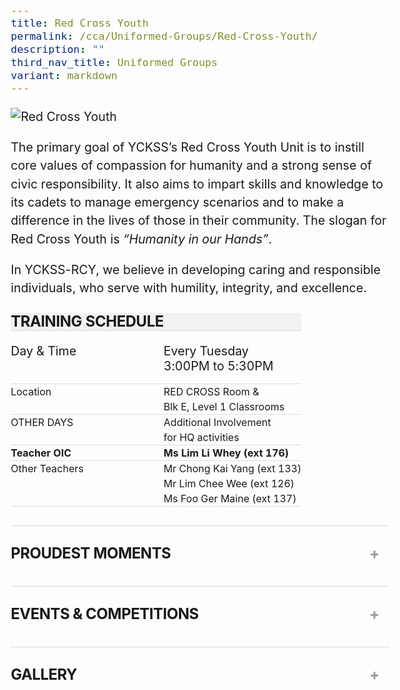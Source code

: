 ```yaml
---
title: Red Cross Youth
permalink: /cca/Uniformed-Groups/Red-Cross-Youth/
description: ""
third_nav_title: Uniformed Groups
variant: markdown
---
```

<div>

  <img alt="Red Cross Youth" src="https://staging-lite.d3o5f2eggdqz6.amplifyapp.com/images/Our%20Curriculum/Non%20Academic%20Programmes/CoCurricular%20Activities/Uniformed%20Groups/Red%20Cross%20Youth/R1.jpg">
    <p>
      The primary goal of YCKSS’s Red Cross Youth Unit is to instill core values of compassion for humanity and a strong sense of civic responsibility. 
      It also aims to impart skills and knowledge to its cadets to manage emergency scenarios and to make a difference in the lives of those in their community. 
      The slogan for Red Cross Youth is <em>“Humanity in our Hands”</em>.
    </p>
    <p>
      In YCKSS-RCY, we believe in developing caring and responsible individuals, who serve with humility, integrity, and excellence.
    </p>
</div>


<div>
<table class="yck-table">
  <thead>
    <tr>
      <th class="yck-th h5">TRAINING SCHEDULE
      </th>
      <th class="yck-th">
      </th>
    </tr>
  </thead>
  <tbody>
    <tr>
      <td class="yck-td"><p>Day &amp; Time</p></td>
      <td class="yck-td"><p>Every Tuesday<br>3:00PM to 5:30PM</p></td>
    </tr>
    <tr>
      <td class="yck-td">Location</td>
      <td class="yck-td">RED CROSS Room &amp; <br>Blk E, Level 1 Classrooms</td>
    </tr>
    <tr>
      <td class="yck-td">OTHER DAYS</td>
      <td class="yck-td">Additional Involvement <br>for HQ activities</td>
    </tr>
    <tr>
      <td class="yck-td"><strong>Teacher OIC</strong></td>
      <td class="yck-td"><strong>Ms Lim Li Whey (ext 176)</strong></td>
    </tr>
    <tr>
      <td class="yck-td">Other Teachers</td>
      <td class="yck-td">
        Mr Chong Kai Yang (ext 133)<br>
        Mr Lim Chee Wee (ext 126)<br>
        Ms Foo Ger Maine (ext 137)
      </td>
    </tr>
  </tbody>
</table>
</div>


<div>
<details class="yck-details">
    <summary class="yck-details__summary h5">Proudest Moments</summary>
    <div class="yck-details__content"><div>
            <table class="yck-table">
                <thead>
                    <tr>
                        <th class="yck-th">Year</th>
                        <th class="yck-th">Awards</th>
                    </tr>
                </thead>
                <tbody>
                    <tr>
                        <td class="yck-td yck-strong">2024</td>
                        <td class="yck-td">2024 First Aid Championships (Junior) - Bronze<br> 2024 First Aid Championships (Senior) - Bronze<br> Director’s Award - Warrant Officer Karen Koh Sze Yee </td>
                    </tr>
                    <tr>
                        <td class="yck-td yck-strong">2023</td>
                        <td class="yck-td">2023 Excellent Unit Award - Gold<br> 2023 First Aid Championships (Junior) - Silver<br> 2023 First Aid Championships (Senior) - Bronze </td>
                    </tr>
                </tbody>
            </table>
        </div></div>
</details>

<details class="yck-details">
    <summary class="yck-details__summary h5">Events &amp; Competitions</summary>
    <div class="yck-details__content">
      <ul class="yck-flexbox-grid">
<li>            <table class="yck-table">
  <thead>
    <tr>
      <th class="yck-th h5">Internal Programmes</th>
    </tr>
  </thead>
  <tbody>
    <tr>
      <td class="yck-td">Sec 3 Leadership Training Course</td>
    </tr>
    <tr>
      <td class="yck-td">Speech Day &amp; National Day Parades</td>
    </tr>
    <tr>
      <td class="yck-td">First Aid Coverage for school events like Sports Carnival, Health Fiesta, etc</td>
    </tr>
    <tr>
      <td class="yck-td">Annual Home Visit</td>
    </tr>
    <tr>
      <td class="yck-td">Fund raising for Singapore Red Cross</td>
    </tr>
    <tr>
      <td class="yck-td">Unit Camp</td>
    </tr>
  </tbody>
</table></li>
<li>
<table class="yck-table">
  <thead>
    <tr>
      <th class="yck-th h5">HQ Programmes</th>
    </tr>
  </thead>
  <tbody>
    <tr>
      <td class="yck-td">Gold Modular Workshops <br><small>(First Aid, Red Cross Knowledge, Youth Ambassador Blood Programme &amp; Disaster Management)</small></td>
    </tr>
    <tr>
      <td class="yck-td">World Red Cross Day</td>
    </tr>
    <tr>
      <td class="yck-td">Central District Orientation</td>
    </tr>
    <tr>
      <td class="yck-td">Red Cross Flag Day</td>
    </tr>
    <tr>
      <td class="yck-td">Warrant Officers Programme</td>
    </tr>
    <tr>
      <td class="yck-td">Central District Leadership Workshop</td>
    </tr>
  </tbody>
</table></li></ul>
    </div>
</details>

<details class="yck-details">
    <summary class="yck-details__summary h5">Gallery</summary>
    <div class="yck-details__content">
      <div>
      <ul class="yck-flexbox-grid"> 
<li><img alt="Red Cross Youth 1" src="https://staging-lite.d3o5f2eggdqz6.amplifyapp.com/images/Our%20Curriculum/Non%20Academic%20Programmes/CoCurricular%20Activities/Uniformed%20Groups/Red%20Cross%20Youth/1_RedCrossYouth_2025.jpg"></li>

<li><img alt="Red Cross Youth 2" src="https://staging-lite.d3o5f2eggdqz6.amplifyapp.com/images/Our%20Curriculum/Non%20Academic%20Programmes/CoCurricular%20Activities/Uniformed%20Groups/Red%20Cross%20Youth/2_RedCrossYouth_2025.jpg"></li>

<li><img alt="Red Cross Youth 3" src="https://staging-lite.d3o5f2eggdqz6.amplifyapp.com/images/Our%20Curriculum/Non%20Academic%20Programmes/CoCurricular%20Activities/Uniformed%20Groups/Red%20Cross%20Youth/3_RedCrossYouth_2025.jpg"></li>

<li><img alt="Red Cross Youth 4" src="https://staging-lite.d3o5f2eggdqz6.amplifyapp.com/images/Our%20Curriculum/Non%20Academic%20Programmes/CoCurricular%20Activities/Uniformed%20Groups/Red%20Cross%20Youth/4_RedCrossYouth_2025.jpg"></li>

<li><img alt="Red Cross Youth 5" src="https://staging-lite.d3o5f2eggdqz6.amplifyapp.com/images/Our%20Curriculum/Non%20Academic%20Programmes/CoCurricular%20Activities/Uniformed%20Groups/Red%20Cross%20Youth/5_RedCrossYouth_2025.jpg"></li>

<li><img alt="Red Cross Youth 6" src="https://staging-lite.d3o5f2eggdqz6.amplifyapp.com/images/Our%20Curriculum/Non%20Academic%20Programmes/CoCurricular%20Activities/Uniformed%20Groups/Red%20Cross%20Youth/6_RedCrossYouth_2025.jpg"></li>

<li><img alt="Red Cross Youth 7" src="https://staging-lite.d3o5f2eggdqz6.amplifyapp.com/images/Our%20Curriculum/Non%20Academic%20Programmes/CoCurricular%20Activities/Uniformed%20Groups/Red%20Cross%20Youth/7_RedCrossYouth_2025.jpg"></li>
        
</ul>
      <ul>
        <li><img src="https://www.yiochukangsec.moe.edu.sg/images/Our%20Curriculum/Non%20Academic%20Programmes/CoCurricular%20Activities/Uniformed%20Groups/Red%20Cross%20Youth/R2.png"></li>
       <li> <img src="https://www.yiochukangsec.moe.edu.sg/images/Our%20Curriculum/Non%20Academic%20Programmes/CoCurricular%20Activities/Uniformed%20Groups/Red%20Cross%20Youth/R3.png"></li>
</ul></div>
  </div>
</details>

</div>

<style>
/* ==========================================================================
   THEME CUSTOMIZATION
   These variables control the main color scheme and text decorations
   ========================================================================== */

:root {
  /* Color Scheme */
  --color-primary: inherit;
  --color-secondary: inherit;
  --color-accent: inherit;
  --color-background: inherit;
  --color-text:  inherit;
  --color-text-light: #888888;
  --color-link: var(--color-primary);
  --color-link-hover: var(--color-accent);
  --color-border: #e0e0e0;

  /* Typography Decorations */
  --heading-font-weight: 700;
  --text-line-height: 1.5;
  --heading-line-height: 1.2;
  --link-decoration: none;
  --link-decoration-hover: none; /* Changed to none */
  --heading-letter-spacing: -0.02em;

  /* Animation */
  --transition-speed: 0.8s; /* Added transition speed variable */
  --transition-timing: cubic-bezier(0.4, 0, 0.2, 1); /* Added smooth easing */

  /* Spacing and Layout */
  --content-width: 100%;
  --spacing-unit: 1rem;
  --border-radius: 4px;
  --box-shadow: 0 2px 4px rgba(0, 0, 0, 0.1);

  /* Typography Scale */
  --step--2: clamp(0.7813rem, 0.7615rem + 0.0988vw, 0.88rem);
  --step--1: clamp(0.9375rem, 0.905rem + 0.1625vw, 1.1rem);
  --step-0: clamp(1.125rem, 1.075rem + 0.25vw, 1.375rem);
  --step-1: clamp(1.35rem, 1.2763rem + 0.3688vw, 1.7188rem);
  --step-2: clamp(1.62rem, 1.5143rem + 0.5284vw, 2.1484rem);
  --step-3: clamp(1.944rem, 1.7957rem + 0.7415vw, 2.6855rem);
  --step-4: clamp(2.3328rem, 2.128rem + 1.0241vw, 3.3569rem);
  --step-5: clamp(2.7994rem, 2.52rem + 1.3968vw, 4.1962rem);
}

/* ==========================================================================
   Reset & Base Styles
   ========================================================================== */
/* 1. Use a more-intuitive box-sizing model */
*, *::before, *::after {
  box-sizing: border-box;
}

/* Reset Margins and Padding */
* {
  margin: 0;
  padding: 0;  /* [2] Reset default margins and padding to create a consistent baseline for styling. */

}

html {
  font-size: 100%; /* [3] Define base font size in percentage for accessibility. */
  size-interpolation: allow-keywords;
}

body {
  min-height: 100vh;
  scroll-behavior: smooth;
  text-rendering: optimizeSpeed;
  line-height: var(--text-line-height);
  font-size: var(--step-0);
  color: var(--color-text);
  background-color: var(--color-background);
  /* 4. Improve text rendering */
  -webkit-font-smoothing: antialiased;
}

/* 5. Improve media defaults */
img, picture, video, canvas, svg {
  display: block;
  max-width: 100%;
}

/* ==========================================================================
   Table Reset
   ========================================================================== */

table {
  max-width: 100%; /* Ensure tables are responsive */
  border-collapse: collapse; /* Remove space between borders */
  border-spacing: 0; /* Reset spacing between cells if border-collapse is overridden */
}

th,
td {
  padding: 0; /* Remove default padding */
  margin: 0; /* Remove default margin */
  border: none; /* Remove default borders */
  text-align: left; /* Standard alignment */
  vertical-align: top; /* Consistent vertical alignment */
}

caption {
  text-align: center; /* Default to center for captions */
  font-size: inherit; /* Match caption font size with surrounding text */
  font-weight: normal; /* Remove bold default styling */
  padding: 0; /* Remove extra spacing */
}

thead,
tbody,
tfoot {
  display: table-row-group; /* Ensure consistent group behavior */
  vertical-align: middle; /* Align content properly within cells */
}

tr {
  margin: 0; /* Reset row-specific margins */
  padding: 0; /* Reset row-specific padding */
}

th {
  font-weight: bold; /* Ensure header cells stand out */
}

td {
  font-weight: normal; /* Regular text weight for data cells */
  word-wrap: break-word; /* Ensure long content wraps within cells */
}

/* 

/* 6. Inherit fonts for form controls */
input, button, textarea, select {
  font: inherit;
}

/* 7. Avoid text overflows */
p, h1, h2, h3, h4, h5, h6 {
  overflow-wrap: break-word;
}

/* 8. Improve line wrapping */
p {
  text-wrap: pretty;
}
h1, h2, h3, h4, h5, h6 {
  text-wrap: balance;
}

/*
  9. Create a root stacking context
*/
#root, #__next {
  isolation: isolate;
}

/* ==========================================================================
   Typography
   ========================================================================== */

h1,
.h1,
h2,
.h2,
h3,
.h3,
h4,
.h4,
h5,
.h5 {
  font-weight: var(--heading-font-weight);
  line-height: var(--heading-line-height);
  letter-spacing: var(--heading-letter-spacing);
  color: var(--color-secondary);
}

h1,
.h1 {
  font-size: var(--step-5);
  margin-bottom: var(--spacing-unit);
}

h2,
.h2 {
  font-size: var(--step-4);
  margin-bottom: calc(var(--spacing-unit) * 0.8);
}

h3,
.h3 {
  font-size: var(--step-3);
  margin-bottom: calc(var(--spacing-unit) * 0.6);
}

h4,
.h4 {
  font-size: var(--step-2);
  margin-bottom: calc(var(--spacing-unit) * 0.5);
}

h5,
.h5 {
  font-size: var(--step-1);
  margin-bottom: calc(var(--spacing-unit) * 0.4);
}

small,
.text-small {
  font-size: var(--step--1);
  color: var(--color-text-light);
}

.text-xs {
  font-size: var(--step--2);
  color: var(--color-text-light);
}

p,
ul,
ol {
  font-size: var(--step-0);
  margin-bottom: var(--spacing-unit);
  color: var(--color-text);
}

.yck-details__content ul, .yck-details__content ol, .yck-details__content ul li,
.yck-details__content ol li,
li {
  list-style: none; /* Removes default marker */
  padding: 0;
  margin: 0;
}

.yck-strong {
  font-weight: 700;
}

/* Base styles for yck-details */
.yck-details {
    border-top: 1px solid rgba(0, 0, 0, 0.15);
    /* border-bottom: 1px solid rgba(0, 0, 0, 0.25); */
	margin-top: clamp(0.5rem, 5%, 2rem);
    margin-bottom: clamp(1rem, 5% 1.5rem);
    overflow: hidden;
    transition: border-color 0.7s;
}

.yck-details:hover {
    border-color: #555;
}

/* Summary styles */
.yck-details__summary {
    display: flex;
    align-items: center;
    justify-content: space-between;
    cursor: pointer;
    margin-top: clamp(0.5rem, 5%, 2rem);
    text-transform: uppercase;
/*    font-size: clamp(1.25rem, 4vw, 2rem);*/
}

.yck-details__summary::after {
    content: "+";
    font-size: 1.5rem;
    color: #999;
    transition: transform 0.5s ease-in-out;
    margin-right: 1rem;
}

/* Rotate marker when open */
.yck-details[open] .yck-details__summary::after {
    transform: rotate(-45deg);
}

/* Initial state for content (hidden) */
.yck-details__content {
    max-height: auto;
	  margin-bottom: clamp(1.25rem, 5%, 1.75rem);
    opacity: 0;
    overflow: hidden;
    padding: 0;
    animation: fadeOutSlideUp 0.5s ease forwards; /* Default close state */
}

/* When open, animate slide and fade in */
.yck-details[open] .yck-details__content {
    animation: fadeInSlideDown 0.5s ease forwards;
}

/* Keyframe for fade-in and slide-down */
@keyframes fadeInSlideDown {
    0% {
        max-height: auto;
        opacity: 0;
    }
    100% {
        max-height: auto; /* Adjust as needed */
        opacity: 1;
    }
}

/* Keyframe for fade-out and slide-up */
@keyframes fadeOutSlideUp {
    0% {
        max-height: auto;
        opacity: 1;
    }
    100% {
        max-height: auto;
        opacity: 0;
    }
}




.yck-table {
  border-collapse: collapse;
  line-height: 1.5rem;
  max-width: 100%;
  margin-top: 1.5em;
}

.yck-th {
  background-color: #f2f2f2;
  /* padding: clamp(1rem, 5%, 3rem); */
  text-align: left;
  border-bottom: 1px solid #ddd;
  text-transform: uppercase;
}

.yck-th h5 {
  margin: 0 0 0.5em 0;
/*  font-size: clamp(1.05rem, 2vw, 1.55rem);*/
}

.yck-td {
/*  font-size: clamp(1rem, 5%, 2rem);*/
  /* padding: 1.5rem clamp(1rem, 5%, 3rem); */
  border-bottom: 1px solid #ddd;
  max-width: 300px;
  word-wrap: break-word;
}

.yck-flexbox-grid {
  --min: 22ch;
  --gap: 1.5em;

  display: flex;
  flex-wrap: wrap;
  gap: var(--gap);
}

.yck-flexbox-grid > * {
  flex: 1 1 var(--min);
}


/* Base styles for the accordion */
ul.jekyllcodex_accordion {
  margin: 1.4rem 0 !important;
  padding: 0;
  list-style: none; /* Remove bullets from the main list */
  border-bottom: 1px solid rgba(0, 0, 0, 0.25);
}

ul.jekyllcodex_accordion > li {
  border-top: 1px solid rgba(0, 0, 0, 0.25);
  overflow: hidden;
  transition: border-color 0.7s;
}

ul.jekyllcodex_accordion > li:hover {
  border-color: #555;
}

ul.jekyllcodex_accordion > li > label {
  display: block;
  cursor: pointer;
  font-weight: 700;
  font-size: clamp(1.5rem, 4vw, 2.25rem);
  padding: 1rem clamp(1rem, 5%, 2rem);
}

ul.jekyllcodex_accordion > li > label::before {
  content: "+";
  font-size: 1.25rem;
  color: #999;
  margin-right: 0.5rem;
  transition: transform 0.5s ease-in-out;
}

ul.jekyllcodex_accordion > li > div {
  max-height: auto;
  opacity: 0;
  overflow: hidden;
  transition: max-height 0.5s ease, opacity 0.5s ease;
  padding: 0;
}

ul.jekyllcodex_accordion > li > input {
  display: none;
}

ul.jekyllcodex_accordion > li > input:checked + label::before {
  transform: rotate(-45deg);
}

ul.jekyllcodex_accordion > li > input:checked + label + div {
  max-height: auto;
  opacity: 1;
  padding: 0.5rem clamp(0.5rem, 5%, 2rem);
}

ul.jekyllcodex_accordion > li > div > p {
  margin: 0;
  /* font-size: clamp(1rem, 5%, 2rem); */
  color: #555;
}
/* Ensure no bullet points for ALL nested ul within jekyllcodex_accordion */
ul.jekyllcodex_accordion ul,
ul.jekyllcodex_accordion ol {
    list-style: none; /* Remove bullet points and numbers */
    padding-left: 0; /* Remove default indentation */
    margin-left: 0;  /* Extra margin reset for some browsers */
}

/* Reset nested li within any div or ul */
ul.jekyllcodex_accordion li > div ul > li,
ul.jekyllcodex_accordion li > div ol > li {
    list-style: none; /* Ensures nested lists have no bullets or numbers */
}

/* Remove bullet points from any nested ul */
ul.jekyllcodex_accordion ul {
  list-style: none; /* Disable bullet points for nested lists */
  padding-left: 0; /* Remove default padding */
}

ul.jekyllcodex_accordion ul > li {
  padding-left: 1rem; /* Optional: Adjust left padding for better alignment */
}


  </style>